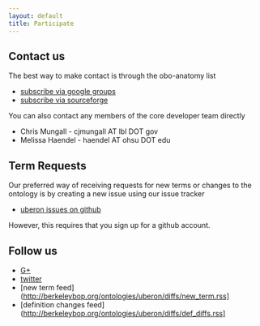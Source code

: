 ```yaml
---
layout: default
title: Participate
---
```


## Contact us

The best way to make contact is through the obo-anatomy list

 * [subscribe via google groups](https://groups.google.com/group/obo-anatomy)
 * [subscribe via sourceforge](http://lists.sourceforge.net/lists/listinfo/obo-anatomy)

You can also contact any members of the core developer team directly

 * Chris Mungall - cjmungall AT lbl DOT gov
 * Melissa Haendel - haendel AT ohsu DOT edu

## Term Requests

Our preferred way of receiving requests for new terms or changes to the ontology is by creating a new issue using our issue tracker

 * [uberon issues on github](https://github.com/obophenotype/uberon/issues/new)

However, this requires that you sign up for a github account. 

## Follow us

 * [G+](https://plus.google.com/118292284431535789477)
 * [twitter](https://twitter.com/uberanat)
 * [new term feed](http://berkeleybop.org/ontologies/uberon/diffs/new_term.rss]
 * [definition changes feed](http://berkeleybop.org/ontologies/uberon/diffs/def_diffs.rss]
